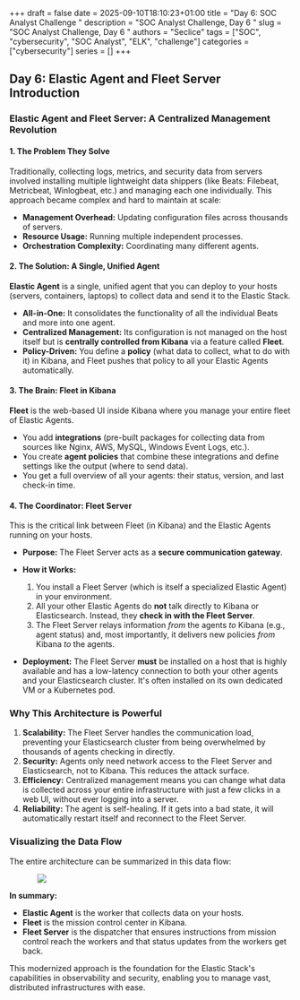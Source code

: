 +++ 
draft = false
date = 2025-09-10T18:10:23+01:00
title = "Day 6: SOC Analyst Challenge "
description = "SOC Analyst Challenge, Day 6 "
slug = "SOC Analyst Challenge, Day 6 "
authors = "Seclice"
tags = ["SOC", "cybersecurity", "SOC Analyst", "ELK", "challenge"]
categories = ["cybersecurity"]
series = []
+++

## Day 6: Elastic Agent and Fleet Server Introduction


### **Elastic Agent and Fleet Server: A Centralized Management Revolution**

#### **1. The Problem They Solve**

Traditionally, collecting logs, metrics, and security data from servers involved installing multiple lightweight data shippers (like Beats: Filebeat, Metricbeat, Winlogbeat, etc.) and managing each one individually. This approach became complex and hard to maintain at scale:
*   **Management Overhead:** Updating configuration files across thousands of servers.
*   **Resource Usage:** Running multiple independent processes.
*   **Orchestration Complexity:** Coordinating many different agents.

#### **2. The Solution: A Single, Unified Agent**

**Elastic Agent** is a single, unified agent that you can deploy to your hosts (servers, containers, laptops) to collect data and send it to the Elastic Stack.

*   **All-in-One:** It consolidates the functionality of all the individual Beats and more into one agent.
*   **Centralized Management:** Its configuration is not managed on the host itself but is **centrally controlled from Kibana** via a feature called **Fleet**.
*   **Policy-Driven:** You define a **policy** (what data to collect, what to do with it) in Kibana, and Fleet pushes that policy to all your Elastic Agents automatically.

#### **3. The Brain: Fleet in Kibana**

**Fleet** is the web-based UI inside Kibana where you manage your entire fleet of Elastic Agents.
*   You add **integrations** (pre-built packages for collecting data from sources like Nginx, AWS, MySQL, Windows Event Logs, etc.).
*   You create **agent policies** that combine these integrations and define settings like the output (where to send data).
*   You get a full overview of all your agents: their status, version, and last check-in time.

#### **4. The Coordinator: Fleet Server**

This is the critical link between Fleet (in Kibana) and the Elastic Agents running on your hosts.

*   **Purpose:** The Fleet Server acts as a **secure communication gateway**.
*   **How it Works:**
    1.  You install a Fleet Server (which is itself a specialized Elastic Agent) in your environment.
    2.  All your other Elastic Agents do **not** talk directly to Kibana or Elasticsearch. Instead, they **check in with the Fleet Server**.
    3.  The Fleet Server relays information *from* the agents *to* Kibana (e.g., agent status) and, most importantly, it delivers new policies *from* Kibana *to* the agents.

*   **Deployment:** The Fleet Server **must** be installed on a host that is highly available and has a low-latency connection to both your other agents and your Elasticsearch cluster. It's often installed on its own dedicated VM or a Kubernetes pod.


### **Why This Architecture is Powerful**

1.  **Scalability:** The Fleet Server handles the communication load, preventing your Elasticsearch cluster from being overwhelmed by thousands of agents checking in directly.
2.  **Security:** Agents only need network access to the Fleet Server and Elasticsearch, not to Kibana. This reduces the attack surface.
3.  **Efficiency:** Centralized management means you can change what data is collected across your entire infrastructure with just a few clicks in a web UI, without ever logging into a server.
4.  **Reliability:** The agent is self-healing. If it gets into a bad state, it will automatically restart itself and reconnect to the Fleet Server.


### **Visualizing the Data Flow**

The entire architecture can be summarized in this data flow:

<img src="/images/fleet.png" style="display: block; margin: auto; max-width: 80%;" />


**In summary:**
*   **Elastic Agent** is the worker that collects data on your hosts.
*   **Fleet** is the mission control center in Kibana.
*   **Fleet Server** is the dispatcher that ensures instructions from mission control reach the workers and that status updates from the workers get back.

This modernized approach is the foundation for the Elastic Stack's capabilities in observability and security, enabling you to manage vast, distributed infrastructures with ease.
